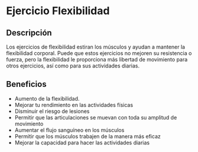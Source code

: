 # Ejercicio Flexibilidad

## Descripción
Los ejercicios de flexibilidad estiran los músculos y ayudan a mantener la flexibilidad corporal. Puede que estos ejercicios no mejoren su resistencia o fuerza, pero la flexibilidad le proporciona más libertad de movimiento para otros ejercicios, así como para sus actividades diarias.

## Beneficios
- Aumento de la flexibilidad.
- Mejorar tu rendimiento en las actividades físicas
- Disminuir el riesgo de lesiones
- Permitir que las articulaciones se muevan con toda su amplitud de movimiento
- Aumentar el flujo sanguíneo en los músculos
- Permitir que los músculos trabajen de la manera más eficaz
- Mejorar la capacidad para hacer las actividades diarias